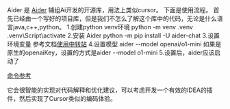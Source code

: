 Aider 是 [Aider](https://aider.chat/) 辅组Ai开发的开源库，用法上类似cursor。
下面是使用流程。
首先已经由一个写好的项目库，但是我们不怎么了解这个库中的代码，无论是什么语言java,c++,python。
1.创建python venv环境
python -m venv .venv
.venv\Script\activate
2.安装 Aider
python -m pip install -U aider-chat
3.设置环境变量
参考文档[使用中转站](https://aider.chat/docs/llms/openai-compat.html)
4.设置模型
aider --model openai/o1-mini
如果是原生的openaiKey，设置的方式是aider --model o1-mini
5.设置后，aider应该启动了

[命令参考](https://aider.chat/docs/usage/commands.html)

它会很智能的实现对代码解释和优化建议，可以考虑开发一个有效的IDEA的插件，然后实现了Cursor类似的编码体验。